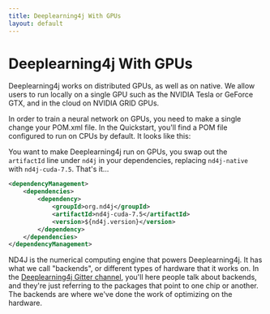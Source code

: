 ```yaml
---
title: Deeplearning4j With GPUs
layout: default
---
```


# Deeplearning4j With GPUs

Deeplearning4j works on distributed GPUs, as well as on native. We allow users to run locally on a single GPU such as the NVIDIA Tesla or GeForce GTX, and in the cloud on NVIDIA GRID GPUs. 

In order to train a neural network on GPUs, you need to make a single change your POM.xml file. In the Quickstart, you'll find a POM file configured to run on CPUs by default. It looks like this:

<script src="http://gist-it.appspot.com/https://github.com/deeplearning4j/dl4j-0.4-examples/blob/master/pom.xml?slice=52:62"></script>

You want to make Deeplearning4j run on GPUs, you swap out the `artifactId` line under `nd4j` in your dependencies, replacing `nd4j-native` with `nd4j-cuda-7.5`. That's it...

``` xml
<dependencyManagement>
    <dependencies>
        <dependency>
            <groupId>org.nd4j</groupId>
            <artifactId>nd4j-cuda-7.5</artifactId>
            <version>${nd4j.version}</version>
        </dependency>
    </dependencies>
</dependencyManagement>
```

ND4J is the numerical computing engine that powers Deeplearning4j. It has what we call "backends", or different types of hardware that it works on. In the [Deeplearning4j Gitter channel](https://gitter.im/deeplearning4j/deeplearning4j), you'll here people talk about backends, and they're just referring to the packages that point to one chip or another. The backends are where we've done the work of optimizing on the hardware.
